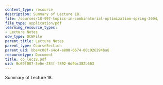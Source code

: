```yaml
---
content_type: resource
description: Summary of Lecture 18.
file: /courses/18-997-topics-in-combinatorial-optimization-spring-2004/0c69f0075e6e284ff8926d0bc382b663_co_lec18.pdf
file_type: application/pdf
learning_resource_types:
- Lecture Notes
ocw_type: OCWFile
parent_title: Lecture Notes
parent_type: CourseSection
parent_uid: bbe4c00f-a4c4-e800-6674-00c926294ba8
resourcetype: Document
title: co_lec18.pdf
uid: 0c69f007-5e6e-284f-f892-6d0bc382b663
---
```

Summary of Lecture 18.

